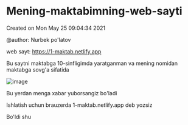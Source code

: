 # Mening-maktabimning-web-sayti

Created on Mon May 25 09:04:34 2021

@author: Nurbek po'latov

web sayt: https://1-maktab.netlify.app

Bu saytni maktabga 10-sinfligimda yaratganman va mening nomidan maktabga sovg'a sifatida

![image](https://user-images.githubusercontent.com/88614410/136789919-4ca3df40-04d1-46b0-8496-c663a22a046e.png)

Bu yerdan menga xabar yuborsangiz bo'ladi

Ishlatish uchun brauzerda 1-maktab.netlify.app deb yozsiz

Bo'ldi shu

